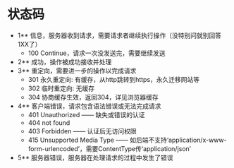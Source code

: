 # 状态码
- 1**	信息，服务器收到请求，需要请求者继续执行操作（没特别问就别回答1XX了）
  - 100 Continue，请求一次没发送完，需要继续发送
- 2**	成功，操作被成功接收并处理
- 3**	重定向，需要进一步的操作以完成请求
  - 301 永久重定向: 有缓存，从http跳转到https，永久迁移网站等
  - 302 临时重定向: 无缓存
  - 304 协商缓存生效，返回304，详见浏览器缓存
- 4**	客户端错误，请求包含语法错误或无法完成请求
  - 401 Unauthorized —— 缺失或错误的认证
  - 404 not found
  - 403 Forbidden —— 认证后无访问权限
  - 415 Unsupported Media Type —— 如后端不支持‘application/x-www-form-urlencoded’，需要ContentType传‘application/json’
- 5**	服务器错误，服务器在处理请求的过程中发生了错误
